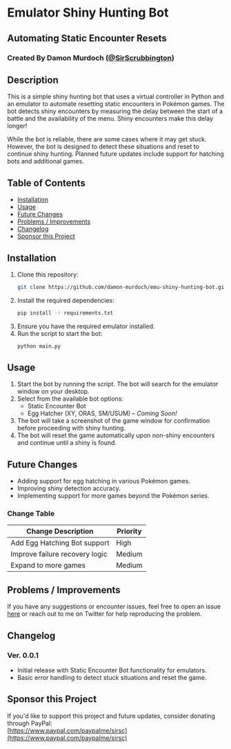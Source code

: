 # Emulator Shiny Hunting Bot
## Automating Static Encounter Resets
### Created By Damon Murdoch ([@SirScrubbington](https://github.com/SirScrubbington))

## Description

This is a simple shiny hunting bot that uses a virtual controller in Python and an emulator to automate resetting static encounters in Pokémon games.
The bot detects shiny encounters by measuring the delay between the start of a battle and the availability of the menu. Shiny encounters make this delay longer!

While the bot is reliable, there are some cases where it may get stuck. However, the bot is designed to detect these situations and reset to continue shiny hunting. 
Planned future updates include support for hatching bots and additional games.

## Table of Contents

- [Installation](#installation)
- [Usage](#usage)
- [Future Changes](#future-changes)
- [Problems / Improvements](#problems--improvements)
- [Changelog](#changelog)
- [Sponsor this Project](#sponsor-this-project)

## Installation

1. Clone this repository:
   ```bash
   git clone https://github.com/damon-murdoch/emu-shiny-hunting-bot.git
   ```
2. Install the required dependencies:
   ```bash
   pip install -r requirements.txt
   ```
3. Ensure you have the required emulator installed.
4. Run the script to start the bot:
   ```bash
   python main.py
   ```

## Usage

1. Start the bot by running the script. The bot will search for the emulator window on your desktop.
2. Select from the available bot options:
   - Static Encounter Bot
   - Egg Hatcher (XY, ORAS, SM/USUM) – *Coming Soon!*
3. The bot will take a screenshot of the game window for confirmation before proceeding with shiny hunting.
4. The bot will reset the game automatically upon non-shiny encounters and continue until a shiny is found.

## Future Changes

- Adding support for egg hatching in various Pokémon games.
- Improving shiny detection accuracy.
- Implementing support for more games beyond the Pokémon series.

### Change Table

| Change Description            | Priority |
| ----------------------------- | -------- |
| Add Egg Hatching Bot support   | High     |
| Improve failure recovery logic | Medium   |
| Expand to more games           | Medium   |

## Problems / Improvements

If you have any suggestions or encounter issues, feel free to open an issue [here](../../issues) or reach out to me on Twitter for help reproducing the problem.

## Changelog

### Ver. 0.0.1

- Initial release with Static Encounter Bot functionality for emulators.
- Basic error handling to detect stuck situations and reset the game.

## Sponsor this Project

If you'd like to support this project and future updates, consider donating through PayPal:  
[https://www.paypal.com/paypalme/sirsc](https://www.paypal.com/paypalme/sirsc)
